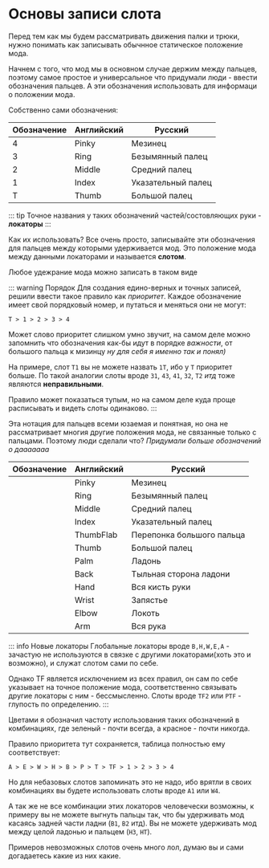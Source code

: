 <script setup>
import { VPTeamMembers } from 'vitepress/theme';
import { load, textColor } from "/help.js";
import ColorText from '/.vitepress/theme/components/ColorText.vue';

const credit = load({ "iracle": "Автор статьи", "art": "Редакция и предоставление материала" });

</script>
# Основы записи слота

Перед тем как мы будем рассматривать движения палки и трюки, нужно понимать как записывать обычнное статическое положение мода. 

Начнем с того, что мод мы в основном случае держим между пальцев, поэтому самое простое и универсальное что придумали люди - ввести обозначения пальцев. А эти обозначения использовать для информаци о положении мода.

Cобственно сами обозначения:

| Обозначение | Английский | Русский |
| - | - | - |
| 4 | Pinky | Мезинец |
| 3 | Ring | Безымянный палец |
| 2 | Middle | Средний палец |
| 1 | Index | Указательный палец |
| T | Thumb | Большой палец |

::: tip
Точное названия у таких обозначений частей/состовляющих руки - **локаторы**
:::

Как их использовать? Все очень просто, записывайте эти обозначения для пальцев между которыми удерживается мод. Это положение мода между данными локаторами и называется **слотом**.

<!--TODO: Все штуки связанные со слотами, 12, 23, 34, 13, 14, T2 условно-->

Любое удежрание мода можно записать в таком виде

::: warning Порядок
Для создания едино-верных и точных записей, решили ввести такое правило как *приоритет*. Каждое обозначение имеет свой порядковый номер, и путаться и меняться они не могут:

`T > 1 > 2 > 3 > 4`

Может слово приоритет слишком умно звучит, на самом деле можно запомнить что обозначения как-бы идут в порядке *важности*, от большого пальца к мизинцу
*ну для себя я именно так и понял\)*

На примере, слот `T1` вы не можете назвать `1T`, ибо у `T` приоритет больше. 
По такой аналогии слоты вроде `31`, `43`, `41`, `32`, `T2` *итд* тоже являются **неправильными**.

Правило может показаться тупым, но на самом деле куда проще расписывать и видеть слоты одинаково.
:::

Эта нотация для пальцев всеми юзаемая и понятная, но она не рассматривает многия другие положения мода, не связанные только с пальцами. 
Поэтому люди сделали что? *Придумали больше обозначений о дааааааа*

| Обозначение | Английский | Русский |
| - | - | - |
| <ColorText text="4" color="#88e19d"/> | Pinky | Мезинец |
| <ColorText text="3" color="#88e19d"/> | Ring | Безымянный палец |
| <ColorText text="2" color="#88e19d"/> | Middle | Средний палец |
| <ColorText text="1" color="#88e19d"/> | Index | Указательный палец |
| <ColorText text="TF" color="#88e19d"/> | ThumbFlab | Перепонка большого пальца |
| <ColorText text="T" color="#88e19d"/> | Thumb | Большой палец |
| <ColorText text="P" color="#e4e268"/> | Palm | Ладонь |
| <ColorText text="B" color="#e46868"/> | Back | Тыльная сторона ладони |
| <ColorText text="H" color="#e4e268"/> | Hand | Вся кисть руки |
| <ColorText text="W" color="#e4e268"/> | Wrist | Запястье |
| <ColorText text="E" color="#e46868"/> | Elbow | Локоть |
| <ColorText text="A" color="#e46868"/> | Arm | Вся рука |

<!--TODO: Все штуки связанные со слотами, TF, P1 условно-->

::: info Новые локаторы
Глобальные локаторы вроде `B,H,W,E,A` - зачастую не используются в связке с другими локаторами(хоть это и возможно), и служат слотом сами по себе. 

Однако TF является исключением из всех правил, он сам по себе указывает на точное положение мода, соответственно связывать другие локаторы с ним - бессмысленно. Слоты вроде `TF2` или `PTF` - глупость по определению.
:::

Цветами я обозначил частоту использования таких обозначений в комбинациях, где зеленый - почти всегда, а красное - почти никогда.

Правило приоритета тут сохраняется, таблица полностью ему соответствует:

```
A > E > W > H > B > P > T > TF > 1 > 2 > 3 > 4
```

Но для небазовых слотов запоминать это не надо, ибо врятли в своих комбинациях вы будете использовать слоты вроде `A1` или `W4`.

А так же не все комбинации этих локаторов человечески возможны, к примеру вы не можете выгнуть пальцы так, что бы удерживать мод касаясь задней части ладни (`B1`, `B2` итд). 
Вы не можете удерживать мод между целой ладонью и пальцем (`H3`, `HT`).

Примеров невозможных слотов очень много лол, думаю вы и сами догадаетесь какие из них какие.